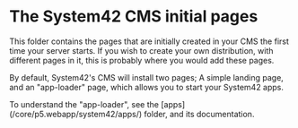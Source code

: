 The System42 CMS initial pages
========

This folder contains the pages that are initially created in your CMS the first time your server starts.
If you wish to create your own distribution, with different pages in it, this is probably where you would
add these pages.

By default, System42's CMS will install two pages; A simple landing page, and an "app-loader" page, which allows
you to start your System42 apps.

To understand the "app-loader", see the [apps] (/core/p5.webapp/system42/apps/) folder, and its documentation.

